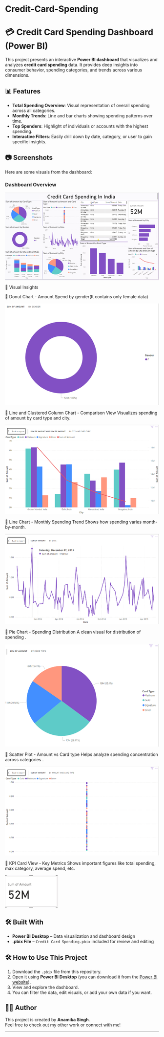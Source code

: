 # Credit-Card-Spending
# 💳 Credit Card Spending Dashboard (Power BI)

This project presents an interactive **Power BI dashboard** that visualizes and analyzes **credit card spending** data. It provides deep insights into consumer behavior, spending categories, and trends across various dimensions.

## 📊 Features

- **Total Spending Overview**: Visual representation of overall spending across all categories.
- **Monthly Trends**: Line and bar charts showing spending patterns over time.
- **Top Spenders**: Highlight of individuals or accounts with the highest spending.
- **Interactive Filters**: Easily drill down by date, category, or user to gain specific insights.

## 📷 Screenshots

Here are some visuals from the dashboard:

### Dashboard Overview

![Dashboard Overview](Screenshots/CreditCardSpending.png)


📂 Visual Insights

📌 Donut Chart - Amount Spend by gender(It contains only female data)

![Donut Chart](Screenshots/DonutChart.png)



📌 Line and Clustered Column Chart - Comparison View
Visualizes spending of amount by card type and city.

![Comparision view](Screenshots/Lineandclusteredcolumnchart.png)


📌 Line Chart - Monthly Spending Trend
Shows how spending varies month-by-month.

![spending trend](Screenshots/Linechart.png)


📌 Pie Chart - Spending Distribution
A clean visual for distribution of spending .

![spending distribution](Screenshots/PieChart.png)


📌 Scatter Plot - Amount vs Card type
Helps analyze spending concentration across categories .

![scatterplot](Screenshots/Scatterplot.png)


📌 KPI Card View - Key Metrics
Shows important figures like total spending, max category, average spend, etc.

![card](Screenshots/Card.png)



## 🛠️ Built With

- **Power BI Desktop** – Data visualization and dashboard design
- **.pbix File** – `Credit Card Spending.pbix` included for review and editing

## 🛠 How to Use This Project

1. Download the `.pbix` file from this repository.
2. Open it using **Power BI Desktop** (you can download it from the [Power BI website](https://powerbi.microsoft.com/en-us/downloads/)).
3. View and explore the dashboard.
4. You can filter the data, edit visuals, or add your own data if you want.

   
## 🧑‍💻 Author
 
This project is created by **Anamika Singh**.  
Feel free to check out my other work or connect with me!

---


